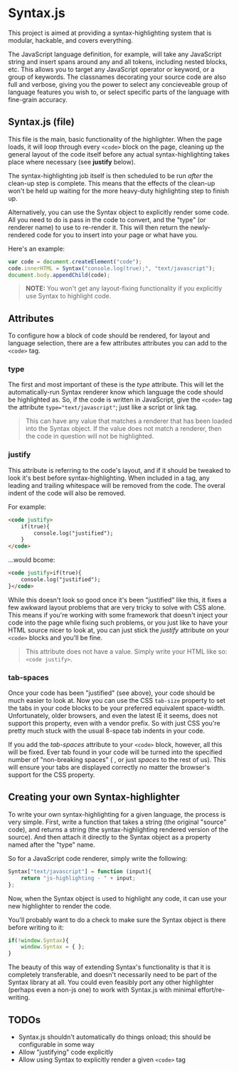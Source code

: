 # Syntax.js

This project is aimed at providing a syntax-highlighting system that is modular, hackable, and 
covers everything.

The JavaScript language definition, for example, will take any JavaScript string and insert 
spans around any and all tokens, including nested blocks, etc. This allows you to target any 
JavaScript operator or keyword, or a group of keywords. The classnames decorating your source 
code are also full and verbose, giving you the power to select any concieveable group of 
language features you wish to, or select specific parts of the language with fine-grain 
accuracy.

## Syntax.js (file)

This file is the main, basic functionality of the highlighter. When the page loads, it will 
loop through every `<code>` block on the page, cleaning up the general layout of the code itself 
before any actual syntax-highlighting takes place where necessary (see **justify** below).

The syntax-highlighting job itself is then scheduled to be run _after_ the clean-up step is 
complete. This means that the effects of the clean-up won't be held up waiting for the more 
heavy-duty highlighting step to finish up.

Alternatively, you can use the Syntax object to explicitly render some code. All you need to do 
is pass in the code to convert, and the "type" (or renderer name) to use to re-render it. This 
will then return the newly-rendered code for you to insert into your page or what have you.

Here's an example:

```js
var code = document.createElement("code");
code.innerHTML = Syntax("console.log(true);", "text/javascript");
document.body.appendChild(code);
```

> **NOTE:** You won't get any layout-fixing functionality if you explicitly use Syntax to 
> highlight code.

## Attributes

To configure how a block of code should be rendered, for layout and language selection, there 
are a few attributes attributes you can add to the `<code>` tag.

### type

The first and most important of these is the _type_ attribute. This will let the 
automatically-run Syntax renderer know which language the code should be highlighted as. So, if 
the code is written in JavaScript, give the `<code>` tag the attribute `type="text/javascript"`; 
just like a script or link tag.

> This can have any value that matches a renderer that has been loaded into the Syntax object. 
> If the value does not match a renderer, then the code in question will not be highlighted.

### justify

This attribute is referring to the code's layout, and if it should be tweaked to look it's best 
before syntax-highlighting. When included in a tag, any leading and trailing whitespace will be 
removed from the code. The overal indent of the code will also be removed.

For example:
```html
<code justify>
	if(true){
		console.log("justified");
	}
</code>
```
...would bcome:
```html
<code justify>if(true){
	console.log("justified");
}</code>
```

While this doesn't look so good once it's been "justified" like this, it fixes a few awkward 
layout problems that are very tricky to solve with CSS alone. This means if you're working with 
some framework that doesn't inject your code into the page while fixing such problems, or you 
just like to have your HTML source nicer to look at, you can just stick the _justify_ attribute 
on your `<code>` blocks and you'll be fine.

> This attribute does not have a value. Simply write your HTML like so: `<code justify>`.

### tab-spaces

Once your code has been "justified" (see above), your code should be much easier to look at. Now 
you can use the CSS `tab-size` property to set the tabs in your code blocks to be your preferred 
equivalent space-width. Unfortunately, older browsers, and even the latest IE it seems, does not 
support this property, even with a vendor prefix. So with just CSS you're pretty much stuck with 
the usual 8-space tab indents in your code.

If you add the _tab-spaces_ attribute to your `<code>` block, however, all this will be fixed. 
Ever tab found in your code will be turned into the specified number of "non-breaking spaces"
(&nbsp;, or just _spaces_ to the rest of us). This will ensure your tabs are displayed correctly 
no matter the browser's support for the CSS property.


## Creating your own Syntax-highlighter

To write your own syntax-highlighting for a given language, the process is very simple. First, 
write a function that takes a string (the original "source" code), and returns a string (the 
syntax-highlighting rendered version of the source). And then attach it directly to the Syntax 
object as a property named after the "type" name.

So for a JavaScript code renderer, simply write the following:

```js
Syntax["text/javascript"] = function (input){
	return "js-highlighting - " + input;
};
```

Now, when the Syntax object is used to highlight any code, it can use your new highlighter to 
render the code.

You'll probably want to do a check to make sure the Syntax object is there before writing to it:

```js
if(!window.Syntax){
	window.Syntax = { };
}
```

The beauty of this way of extending Syntax's functionality is that it is completely 
transferable, and doesn't necessarily need to be part of the Syntax library at all. You could 
even feasibly port any other highlighter (perhaps even a non-js one) to work with Syntax.js with 
minimal effort/re-writing.


## TODOs

- Syntax.js shouldn't automatically do things onload; this should be configurable in some way
- Allow "justifying" code explicitly
- Allow using Syntax to explicitly render a given `<code>` tag
